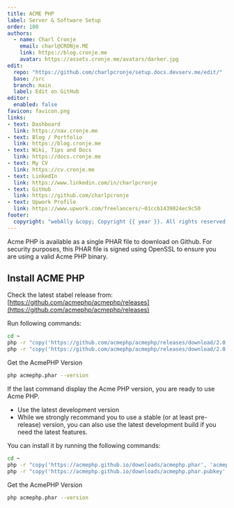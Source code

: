 ```yaml
---
title: ACME PHP
label: Server & Software Setup
order: 100
authors:
  - name: Charl Cronje
    email: charl@CRONje.ME
    link: https://blog.cronje.me
    avatar: https://assets.cronje.me/avatars/darker.jpg
edit:
  repo: "https://github.com/charlpcronje/setup.docs.devserv.me/edit/"
  base: /src
  branch: main
  label: Edit on GitHub
editor:
  enabled: false
favicon: favicon.png
links:
- text: Dashboard
  link: https://nav.cronje.me
- text: Blog / Portfolio
  link: https://blog.cronje.me
- text: Wiki, Tips and Docs 
  link: https://docs.cronje.me
- text: My CV
  link: https://cv.cronje.me
- text: LinkedIn
  link: https://www.linkedin.com/in/charlpcronje
- text: GitHub
  link: https://github.com/charlpcronje
- text: Upwork Profile
  link: https://www.upwork.com/freelancers/~01ccb1439024ec9c50
footer:
  copyright: "webAlly &copy; Copyright {{ year }}. All rights reserved."
---
```

<script type="text/javascript">(function(w,s){var e=document.createElement("script");e.type="text/javascript";e.async=true;e.src="https://cdn.pagesense.io/js/webally/f2527eebee974243853bcd47b32631f4.js";var x=document.getElementsByTagName("script")[0];x.parentNode.insertBefore(e,x);})(window,"script");</script>


Acme PHP is available as a single PHAR file to download on Github. For security purposes, this PHAR file is signed using OpenSSL to ensure you are using a valid Acme PHP binary.

## Install ACME PHP

Check the latest stabel release from: [https://github.com/acmephp/acmephp/releases](https://github.com/acmephp/acmephp/releases)

Run following commands:

```sh
cd ~
php -r "copy('https://github.com/acmephp/acmephp/releases/download/2.0.0/acmephp.phar', 'acmephp.phar');"
php -r "copy('https://github.com/acmephp/acmephp/releases/download/2.0.0/acmephp.phar.pubkey', 'acmephp.phar.pubkey');"
```

Get the AcmePHP Version

```sh
php acmephp.phar --version
```

If the last command display the Acme PHP version, you are ready to use Acme PHP.

- Use the latest development version
- While we strongly recommand you to use a stable (or at least pre-release) version, you can also use the latest development build if you need the latest features.

You can install it by running the following commands:

```sh
cd ~
php -r "copy('https://acmephp.github.io/downloads/acmephp.phar', 'acmephp.phar');"
php -r "copy('https://acmephp.github.io/downloads/acmephp.phar.pubkey', 'acmephp.phar.pubkey');"
```

Get the AcmePHP Version

```sh
php acmephp.phar --version
```
